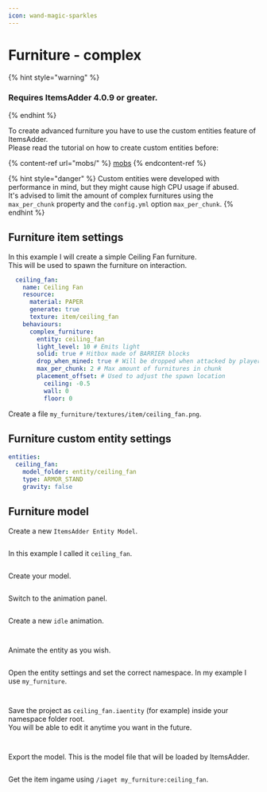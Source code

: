 ```yaml
---
icon: wand-magic-sparkles
---
```


# Furniture - complex

{% hint style="warning" %}
### Requires **ItemsAdder 4.0.9** or greater.
{% endhint %}

To create advanced furniture you have to use the custom entities feature of ItemsAdder.\
Please read the tutorial on how to create custom entities before:

{% content-ref url="mobs/" %}
[mobs](mobs/)
{% endcontent-ref %}

{% hint style="danger" %}
Custom entities were developed with performance in mind, but they might cause high CPU usage if abused.\
It's advised to limit the amount of complex furnitures using the `max_per_chunk` property and the `config.yml` option `max_per_chunk`.
{% endhint %}

## Furniture item settings

In this example I will create a simple Ceiling Fan furniture.\
This will be used to spawn the furniture on interaction.

```yaml
  ceiling_fan:
    name: Ceiling Fan
    resource:
      material: PAPER
      generate: true
      texture: item/ceiling_fan
    behaviours:
      complex_furniture:
        entity: ceiling_fan
        light_level: 10 # Emits light
        solid: true # Hitbox made of BARRIER blocks
        drop_when_mined: true # Will be dropped when attacked by player
        max_per_chunk: 2 # Max amount of furnitures in chunk
        placement_offset: # Used to adjust the spawn location
          ceiling: -0.5
          wall: 0
          floor: 0
```

Create a file `my_furniture/textures/item/ceiling_fan.png`.

## Furniture custom entity settings

```yaml
entities:
  ceiling_fan:
    model_folder: entity/ceiling_fan
    type: ARMOR_STAND
    gravity: false
```

## Furniture model

Create a new `ItemsAdder Entity Model`.

<figure><img src="../../.gitbook/assets/image (3).png" alt=""><figcaption></figcaption></figure>

In this example I called it `ceiling_fan`.

<figure><img src="../../.gitbook/assets/image (1) (1).png" alt=""><figcaption></figcaption></figure>

Create your model.

<figure><img src="../../.gitbook/assets/image (13).png" alt=""><figcaption></figcaption></figure>



Switch to the animation panel.&#x20;

<figure><img src="../../.gitbook/assets/image (14).png" alt=""><figcaption></figcaption></figure>

Create a new `idle` animation.

<figure><img src="../../.gitbook/assets/image (15).png" alt=""><figcaption></figcaption></figure>

<figure><img src="../../.gitbook/assets/image (5).png" alt=""><figcaption></figcaption></figure>

Animate the entity as you wish.

<figure><img src="../../.gitbook/assets/image (16).png" alt=""><figcaption></figcaption></figure>

Open the entity settings and set the correct namespace. In my example I use `my_furniture`.

<figure><img src="../../.gitbook/assets/image (7).png" alt=""><figcaption></figcaption></figure>

<figure><img src="../../.gitbook/assets/image (12).png" alt=""><figcaption></figcaption></figure>

Save the project as `ceiling_fan.iaentity`  (for example) inside your namespace folder root.\
You will be able to edit it anytime you want in the future.



<figure><img src="../../.gitbook/assets/image (9).png" alt=""><figcaption></figcaption></figure>

<figure><img src="../../.gitbook/assets/image (10).png" alt=""><figcaption></figcaption></figure>

Export the model. This is the model file that will be loaded by ItemsAdder.

<figure><img src="../../.gitbook/assets/image (11).png" alt=""><figcaption></figcaption></figure>

Get the item ingame using `/iaget my_furniture:ceiling_fan`.

<figure><img src="../../.gitbook/assets/ezgif-4f55fae1f8968a (1).gif" alt=""><figcaption></figcaption></figure>


